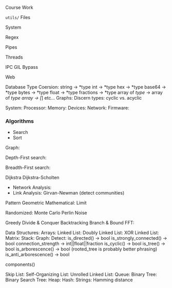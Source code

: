 Course Work

`utils/`
Files

System

Regex

Pipes

Threads

IPC GIL Bypass

Web

Database
Type Coersion:
string -> *type
int -> *type
hex -> *type
base64 -> *type
bytes -> *type
float -> *type
fractions -> *type
array of _type_ -> array of *type
array -> [*]
etc...
Graphs:
Discern types:
cyclic vs. acyclic

System:
Processor:
Memory:
Devices:
Network:
Firmware:

### Algorithms
* Search
* Sort

Graph:

Depth-First search:

Breadth-First search:

Dijkstra
Dijkstra-Scholten
- Network Analysis:
- Link Analysis:
	Girvan-Newman (detect communities)

Pattern
Geometric
Mathematical:
Limit

Randomized:
Monte Carlo
Perlin Noise


Greedy
Divide & Conquer
Backtracking
Branch & Bound
FFT:

Data Structures:
Arrays:
Linked List:
Doubly Linked List:
XOR Linked List:
Matrix:
Stack:
Graph:
Detect:
is_directed() -> bool
	is_strongly_connected() -> bool
	connection_strength -> int||float||fraction
is_cyclic() -> bool
is_tree() -> bool
	 is_arborescence() -> bool (rooted_tree is probably better phrasing)
	 is_anti_arborescence() -> bool

components()


Skip List:
Self-Organizing List:
Unrolled Linked List:
Queue:
Binary Tree:
Binary Search Tree:
Heap:
Hash:
Strings:
Hamming distance

